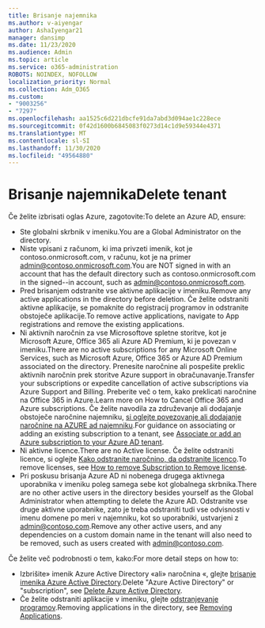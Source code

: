 ```yaml
---
title: Brisanje najemnika
ms.author: v-aiyengar
author: AshaIyengar21
manager: dansimp
ms.date: 11/23/2020
ms.audience: Admin
ms.topic: article
ms.service: o365-administration
ROBOTS: NOINDEX, NOFOLLOW
localization_priority: Normal
ms.collection: Adm_O365
ms.custom:
- "9003256"
- "7297"
ms.openlocfilehash: aa1525c6d221dbcfe91da7abd3d094ae1c228ece
ms.sourcegitcommit: 0f42d1600b6845083f0273d14c1d9e59344e4371
ms.translationtype: MT
ms.contentlocale: sl-SI
ms.lasthandoff: 11/30/2020
ms.locfileid: "49564880"
---
```

# <a name="delete-tenant"></a><span data-ttu-id="c3626-102">Brisanje najemnika</span><span class="sxs-lookup"><span data-stu-id="c3626-102">Delete tenant</span></span>

<span data-ttu-id="c3626-103">Če želite izbrisati oglas Azure, zagotovite:</span><span class="sxs-lookup"><span data-stu-id="c3626-103">To delete an Azure AD, ensure:</span></span>
- <span data-ttu-id="c3626-104">Ste globalni skrbnik v imeniku.</span><span class="sxs-lookup"><span data-stu-id="c3626-104">You are a Global Administrator on the directory.</span></span>
- <span data-ttu-id="c3626-105">Niste vpisani z računom, ki ima privzeti imenik, kot je contoso.onmicrosoft.com, v računu, kot je na primer admin@contoso.onmicrosoft.com.</span><span class="sxs-lookup"><span data-stu-id="c3626-105">You are NOT signed in with an account that has the default directory such as contoso.onmicrosoft.com in the signed--in account, such as admin@contoso.onmicrosoft.com.</span></span>
- <span data-ttu-id="c3626-106">Pred brisanjem odstranite vse aktivne aplikacije v imeniku.</span><span class="sxs-lookup"><span data-stu-id="c3626-106">Remove any active applications in the directory before deletion.</span></span> <span data-ttu-id="c3626-107">Če želite odstraniti aktivne aplikacije, se pomaknite do registracij programov in odstranite obstoječe aplikacije.</span><span class="sxs-lookup"><span data-stu-id="c3626-107">To remove active applications, navigate to App registrations and remove the existing applications.</span></span>
- <span data-ttu-id="c3626-108">Ni aktivnih naročnin za vse Microsoftove spletne storitve, kot je Microsoft Azure, Office 365 ali Azure AD Premium, ki je povezan v imeniku.</span><span class="sxs-lookup"><span data-stu-id="c3626-108">There are no active subscriptions for any Microsoft Online Services, such as Microsoft Azure, Office 365 or Azure AD Premium associated on the directory.</span></span> <span data-ttu-id="c3626-109">Prenesite naročnine ali pospešite preklic aktivnih naročnin prek storitve Azure support in obračunavanje.</span><span class="sxs-lookup"><span data-stu-id="c3626-109">Transfer your subscriptions or expedite cancellation of active subscriptions via Azure Support and Billing.</span></span> <span data-ttu-id="c3626-110">Preberite več o tem, kako preklicati naročnine na Office 365 in Azure.</span><span class="sxs-lookup"><span data-stu-id="c3626-110">Learn more on How to Cancel Office 365 and Azure subscriptions.</span></span> <span data-ttu-id="c3626-111">Če želite navodila za združevanje ali dodajanje obstoječe naročnine najemniku, [si oglejte povezovanje ali dodajanje naročnine na AZURE ad najemniku](https://docs.microsoft.com/azure/active-directory/fundamentals/active-directory-how-subscriptions-associated-directory).</span><span class="sxs-lookup"><span data-stu-id="c3626-111">For guidance on associating or adding an existing subscription to a tenant, see [Associate or add an Azure subscription to your Azure AD tenant](https://docs.microsoft.com/azure/active-directory/fundamentals/active-directory-how-subscriptions-associated-directory).</span></span>
- <span data-ttu-id="c3626-112">Ni aktivne licence.</span><span class="sxs-lookup"><span data-stu-id="c3626-112">There are no Active license.</span></span> <span data-ttu-id="c3626-113">Če želite odstraniti licence, si oglejte [Kako odstranite naročnino, da odstranite licenco](https://docs.microsoft.com/azure/active-directory/enterprise-users/directory-delete-howto#delete-a-subscription).</span><span class="sxs-lookup"><span data-stu-id="c3626-113">To remove licenses, see [How to remove Subscription to Remove license](https://docs.microsoft.com/azure/active-directory/enterprise-users/directory-delete-howto#delete-a-subscription).</span></span>
- <span data-ttu-id="c3626-114">Pri poskusu brisanja Azure AD ni nobenega drugega aktivnega uporabnika v imeniku poleg samega sebe kot globalnega skrbnika.</span><span class="sxs-lookup"><span data-stu-id="c3626-114">There are no other active users in the directory besides yourself as the Global Administrator when attempting to delete the Azure AD.</span></span> <span data-ttu-id="c3626-115">Odstranite vse druge aktivne uporabnike, zato je treba odstraniti tudi vse odvisnosti v imenu domene po meri v najemniku, kot so uporabniki, ustvarjeni z admin@contoso.com.</span><span class="sxs-lookup"><span data-stu-id="c3626-115">Remove any other active users, and any dependencies on a custom domain name in the tenant will also need to be removed, such as users created with admin@contoso.com.</span></span>

<span data-ttu-id="c3626-116">Če želite več podrobnosti o tem, kako:</span><span class="sxs-lookup"><span data-stu-id="c3626-116">For more detail steps on how to:</span></span>
- <span data-ttu-id="c3626-117">Izbrišite» imenik Azure Active Directory «ali» naročnina «, glejte [brisanje imenika Azure Active Directory](https://docs.microsoft.com/azure/active-directory/users-groups-roles/directory-delete-howto).</span><span class="sxs-lookup"><span data-stu-id="c3626-117">Delete "Azure Active Directory" or "subscription",  see [Delete Azure Active Directory](https://docs.microsoft.com/azure/active-directory/users-groups-roles/directory-delete-howto).</span></span>
- <span data-ttu-id="c3626-118">Če želite odstraniti aplikacije v imeniku, glejte [odstranjevanje programov](https://docs.microsoft.com/azure/active-directory/develop/quickstart-remove-app).</span><span class="sxs-lookup"><span data-stu-id="c3626-118">Removing applications in the directory, see [Removing Applications](https://docs.microsoft.com/azure/active-directory/develop/quickstart-remove-app).</span></span> 
